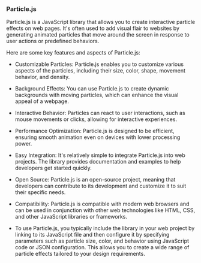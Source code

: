 ### Particle.js

Particle.js is a JavaScript library that allows you to create interactive particle effects on web pages. It's often used to add visual flair to websites by generating animated particles that move around the screen in response to user actions or predefined behaviors.

Here are some key features and aspects of   Particle.js:

- Customizable Particles: Particle.js enables you to customize various aspects of the particles, including their size, color, shape, movement behavior, and density.

- Background Effects: You can use Particle.js to create dynamic backgrounds with moving particles, which can enhance the visual appeal of a webpage.

- Interactive Behavior: Particles can react to user interactions, such as mouse movements or clicks, allowing for interactive experiences.

- Performance Optimization: Particle.js is designed to be efficient, ensuring smooth animation even on devices with lower processing power.

- Easy Integration: It's relatively simple to integrate Particle.js into web projects. The library provides documentation and examples to help developers get started quickly.

- Open Source: Particle.js is an open-source project, meaning that developers can contribute to its development and customize it to suit their specific needs.

- Compatibility: Particle.js is compatible with modern web browsers and can be used in conjunction with other web technologies like HTML, CSS, and other JavaScript libraries or frameworks.

- To use Particle.js, you typically include the library in your web project by linking to its JavaScript file and then configure it by specifying parameters such as particle size, color, and behavior using JavaScript code or JSON configuration. This allows you to create a wide range of particle effects tailored to your design requirements.